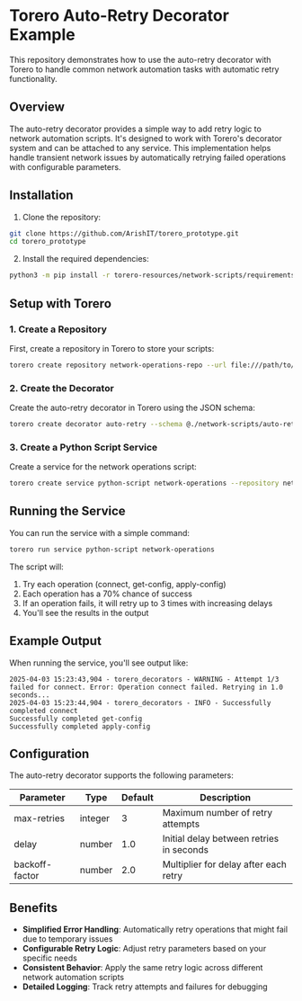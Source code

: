 # Torero Auto-Retry Decorator Example

This repository demonstrates how to use the auto-retry decorator with Torero to handle common network automation tasks with automatic retry functionality.

## Overview

The auto-retry decorator provides a simple way to add retry logic to network automation scripts. It's designed to work with Torero's decorator system and can be attached to any service. This implementation helps handle transient network issues by automatically retrying failed operations with configurable parameters.

## Installation

1. Clone the repository:
```bash
git clone https://github.com/ArishIT/torero_prototype.git
cd torero_prototype
```

2. Install the required dependencies:
```bash
python3 -m pip install -r torero-resources/network-scripts/requirements.txt
```

## Setup with Torero

### 1. Create a Repository

First, create a repository in Torero to store your scripts:

```bash
torero create repository network-operations-repo --url file:///path/to/torero-resources
```

### 2. Create the Decorator

Create the auto-retry decorator in Torero using the JSON schema:

```bash
torero create decorator auto-retry --schema @./network-scripts/auto-retry-deco.json
```

### 3. Create a Python Script Service

Create a service for the network operations script:

```bash
torero create service python-script network-operations --repository network-operations-repo --filename main.py --working-dir network-scripts --description "Network operations with auto-retry functionality"
```

## Running the Service

You can run the service with a simple command:

```bash
torero run service python-script network-operations
```

The script will:
1. Try each operation (connect, get-config, apply-config)
2. Each operation has a 70% chance of success
3. If an operation fails, it will retry up to 3 times with increasing delays
4. You'll see the results in the output

## Example Output

When running the service, you'll see output like:

```
2025-04-03 15:23:43,904 - torero_decorators - WARNING - Attempt 1/3 failed for connect. Error: Operation connect failed. Retrying in 1.0 seconds...
2025-04-03 15:23:44,904 - torero_decorators - INFO - Successfully completed connect
Successfully completed get-config
Successfully completed apply-config
```

## Configuration

The auto-retry decorator supports the following parameters:

| Parameter | Type | Default | Description |
|-----------|------|---------|-------------|
| max-retries | integer | 3 | Maximum number of retry attempts |
| delay | number | 1.0 | Initial delay between retries in seconds |
| backoff-factor | number | 2.0 | Multiplier for delay after each retry |

## Benefits

- **Simplified Error Handling**: Automatically retry operations that might fail due to temporary issues
- **Configurable Retry Logic**: Adjust retry parameters based on your specific needs
- **Consistent Behavior**: Apply the same retry logic across different network automation scripts
- **Detailed Logging**: Track retry attempts and failures for debugging
